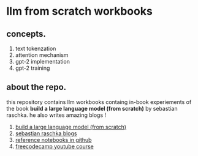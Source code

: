 # llm from scratch workbooks

## concepts.

1. text tokenzation 
2. attention mechanism
3. gpt-2 implementation
4. gpt-2 training

## about the repo.
this repository contains llm workbooks containg in-book experiements of the book **build a large language model (from scratch)** by sebastian raschka. he also writes amazing blogs !

1. [build a large language model (from scratch)](https://www.amazon.in/Build-Large-Language-Model-Scratch/dp/1633437167)
2. [sebastian raschka blogs](https://sebastianraschka.com/)
3. [reference notebooks in github](https://github.com/rasbt/LLMs-from-scratch)
4. [freecodecamp youtube course](https://www.youtube.com/watch?v=UU1WVnMk4E8)